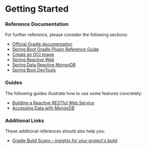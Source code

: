 # Getting Started

### Reference Documentation
For further reference, please consider the following sections:

* [Official Gradle documentation](https://docs.gradle.org)
* [Spring Boot Gradle Plugin Reference Guide](https://docs.spring.io/spring-boot/docs/3.1.10/gradle-plugin/reference/html/)
* [Create an OCI image](https://docs.spring.io/spring-boot/docs/3.1.10/gradle-plugin/reference/html/#build-image)
* [Spring Reactive Web](https://docs.spring.io/spring-boot/docs/3.1.10/reference/htmlsingle/index.html#web.reactive)
* [Spring Data Reactive MongoDB](https://docs.spring.io/spring-boot/docs/3.1.10/reference/htmlsingle/index.html#data.nosql.mongodb)
* [Spring Boot DevTools](https://docs.spring.io/spring-boot/docs/3.1.10/reference/htmlsingle/index.html#using.devtools)

### Guides
The following guides illustrate how to use some features concretely:

* [Building a Reactive RESTful Web Service](https://spring.io/guides/gs/reactive-rest-service/)
* [Accessing Data with MongoDB](https://spring.io/guides/gs/accessing-data-mongodb/)

### Additional Links
These additional references should also help you:

* [Gradle Build Scans – insights for your project's build](https://scans.gradle.com#gradle)

